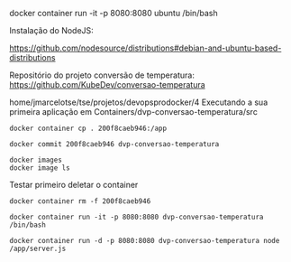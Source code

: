 docker container run -it -p 8080:8080 ubuntu /bin/bash

Instalação do NodeJS:

https://github.com/nodesource/distributions#debian-and-ubuntu-based-distributions

Repositório do projeto conversão de temperatura:
https://github.com/KubeDev/conversao-temperatura

home/jmarcelotse/tse/projetos/devopsprodocker/4 Executando a sua primeira aplicação em Containers/dvp-conversao-temperatura/src
```
docker container cp . 200f8caeb946:/app
```
```
docker commit 200f8caeb946 dvp-conversao-temperatura
```
```
docker images
docker image ls
```
Testar  primeiro deletar o container
```
docker container rm -f 200f8caeb946
```
```
docker container run -it -p 8080:8080 dvp-conversao-temperatura /bin/bash
```
```
docker container run -d -p 8080:8080 dvp-conversao-temperatura node /app/server.js
```